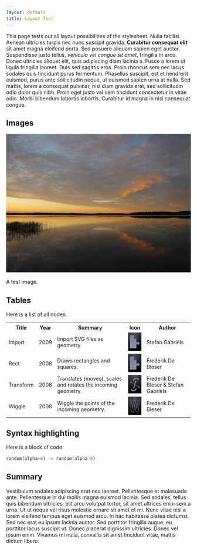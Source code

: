 ```yaml
---
layout: default
title: Layout Test
---
```


<p>This page tests out all layout possibilities of the stylesheet. Nulla facilisi. Aenean ultricies turpis nec nunc
    suscipit gravida. <strong>Curabitur consequat elit</strong> sit amet magna eleifend porta. Sed posuere aliquam
    sapien eget auctor. Suspendisse justo tellus, <em>vehicula vel congue sit amet</em>, fringilla in arcu. Donec
    ultricies aliquet elit, quis adipiscing diam lacinia a. Fusce a lorem ut ligula fringilla laoreet. Duis sed sagittis
    eros. Proin rhoncus sem nec lacus sodales quis tincidunt purus fermentum. Phasellus suscipit, est et hendrerit
    euismod, purus ante sollicitudin neque, ut euismod sapien urna at nulla. Sed mattis, lorem a consequat pulvinar,
    nisl diam gravida erat, sed sollicitudin odio dolor quis nibh. Proin eget justo vel sem tincidunt consectetur in
    vitae odio. Morbi bibendum lobortis lobortis. Curabitur id magna in nisi consequat congue.</p>
<h2>Images</h2>
<img src="/media/img/test_1024.jpg" alt="Test image">
<p class="caption">A test image.</p>

<h2>Tables</h2>
<p>Here is a list of all nodes.</p>

<table>
    <tr>
        <th>Title</th>
        <th>Year</th>
        <th>Summary</th>
        <th>Icon</th>
        <th>Author</th>
    </tr>
    <tr>
        <td>Import</td>
        <td>2009</td>
        <td>Import SVG files as geometry.</td>
        <td><img src="/media/img/node-import.png" width="50" height="50" alt="Import Node"></td>
        <td>Stefan Gabriëls</td>
    </tr>
    <tr>
        <td>Rect</td>
        <td>2008</td>
        <td>Draws rectangles and squares.</td>
        <td><img src="/media/img/node-import.png" width="50" height="50" alt="Rect Node"></td>
        <td>Frederik De Bleser</td>
    </tr>
    <tr>
        <td>Transform</td>
        <td>2008</td>
        <td>Translates (moves), scales and rotates the incoming geometry.</td>
        <td><img src="/media/img/node-transform.png" width="50" height="50" alt="Transform Node"></td>
        <td>Frederik De Bleser &amp; Stefan Gabriëls</td>
    </tr>
    <tr>
        <td>Wiggle</td>
        <td>2008</td>
        <td>Wiggle the points of the incoming geometry.</td>
        <td><img src="/media/img/node-wiggle.png" width="50" height="50" alt="Wiggle Node"></td>
        <td>Frederik De Bleser</td>
    </tr>
</table>

<h2>Syntax highlighting</h2>
<p>Here is a block of code:</p>

```python
random(alpha+8) -> random(alpha-8)
```

<h2>Summary</h2>
<p>Vestibulum sodales adipiscing erat nec laoreet. Pellentesque et malesuada ante. Pellentesque in dui mollis magna
    euismod lacinia. Sed sodales, tellus quis bibendum ultricies, elit arcu volutpat tortor, sit amet ultrices enim sem
    a urna. Ut ut neque vel risus molestie ornare sit amet et mi. Nunc vitae nisl a lorem eleifend tempus eget euismod
    arcu. In hac habitasse platea dictumst. Sed nec erat eu ipsum lacinia auctor. Sed porttitor fringilla augue, eu
    porttitor lacus suscipit ut. Donec placerat dignissim ultricies. Donec vel ipsum enim. Vivamus mi nulla, convallis
    sit amet tincidunt vitae, mattis dictum libero. </p>

